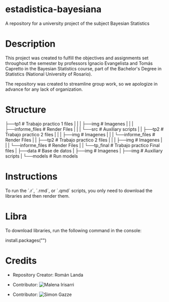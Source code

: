 # estadistica-bayesiana

A repository for a university project of the subject Bayesian Statistics

# Description

This project was created to fulfill the objectives and assignments set throughout the semester by professors Ignacio Evangelista and Tomás Capretto in the Bayesian Statistics course, part of the Bachelor's Degree in Statistics (National University of Rosario).

The repository was created to streamline group work, so we apologize in advance for any lack of organization.

# Structure

├──tp1              # Trabajo practico 1 files
|   |
|   ├──img              # Imagenes
|   |
|   ├──informe_files    # Render Files
|   |
|   └──src              # Auxiliary scripts
|
|
├──tp2              # Trabajo practico 2 files
|   |
|   ├──img              # Imagenes
|   |
|   └──informe_files    # Render Files
|
|
├──tp2              # Trabajo practico 2 files
|   |
|   ├──img              # Imagenes
|   |
|   └──informe_files    # Render Files
|
|
└──tp_final             # Trabajo practico Final files
    |
    ├──data             # Base de datos
    |
    ├──img              # Imagenes
    |
    ├──img              # Auxiliary scripts
    |
    └──models           # Run models

# Instructions

To run the ´.r´, ´.rmd´, or ´.qmd´ scripts, you only need to download the libraries and then render them.

# Libra

To download libraries, run the following command in the console:

install.packages("")

# Credits

- Repository Creator: Román Landa

- Contributor: ![Malena Irisarri](https://github.com/malenairisarri)

- Contributor:  ![Simon Gazze](https://github.com/Simongazze)

